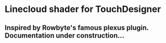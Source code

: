 # Linecloud shader for TouchDesigner
## Inspired by Rowbyte's famous plexus plugin. Documentation under construction...
